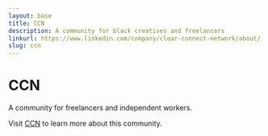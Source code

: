 ```yaml
---
layout: base
title: CCN
description: A community for black creatives and freelancers
linkurl: https://www.linkedin.com/company/clear-connect-network/about/
slug: ccn
---
```


# CCN

A community for freelancers and independent workers.

Visit [CCN](https://ccn.com) to learn more about this community. 